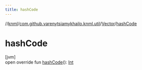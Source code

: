 ```yaml
---
title: hashCode
---
```

//[knml](../../../index.html)/[com.github.varenytsiamykhailo.knml.util](../index.html)/[Vector](index.html)/[hashCode](hash-code.html)



# hashCode



[jvm]\
open override fun [hashCode](hash-code.html)(): [Int](https://kotlinlang.org/api/latest/jvm/stdlib/kotlin/-int/index.html)




